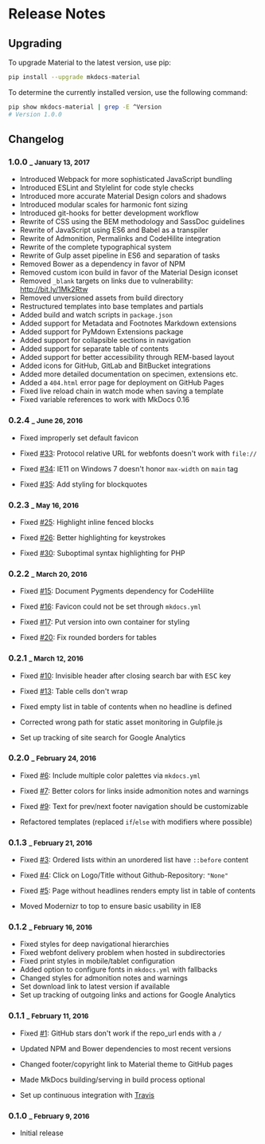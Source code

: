 # Release Notes

## Upgrading

To upgrade Material to the latest version, use pip:

``` sh
pip install --upgrade mkdocs-material
```

To determine the currently installed version, use the following command:

``` sh
pip show mkdocs-material | grep -E ^Version
# Version 1.0.0
```

## Changelog

### 1.0.0 <small> _  January 13, 2017</small>

* Introduced Webpack for more sophisticated JavaScript bundling
* Introduced ESLint and Stylelint for code style checks
* Introduced more accurate Material Design colors and shadows
* Introduced modular scales for harmonic font sizing
* Introduced git-hooks for better development workflow
* Rewrite of CSS using the BEM methodology and SassDoc guidelines
* Rewrite of JavaScript using ES6 and Babel as a transpiler
* Rewrite of Admonition, Permalinks and CodeHilite integration
* Rewrite of the complete typographical system
* Rewrite of Gulp asset pipeline in ES6 and separation of tasks
* Removed Bower as a dependency in favor of NPM
* Removed custom icon build in favor of the Material Design iconset
* Removed `_blank` targets on links due to vulnerability: http://bit.ly/1Mk2Rtw
* Removed unversioned assets from build directory
* Restructured templates into base templates and partials
* Added build and watch scripts in `package.json`
* Added support for Metadata and Footnotes Markdown extensions
* Added support for PyMdown Extensions package
* Added support for collapsible sections in navigation
* Added support for separate table of contents
* Added support for better accessibility through REM-based layout
* Added icons for GitHub, GitLab and BitBucket integrations
* Added more detailed documentation on specimen, extensions etc.
* Added a `404.html` error page for deployment on GitHub Pages
* Fixed live reload chain in watch mode when saving a template
* Fixed variable references to work with MkDocs 0.16

### 0.2.4 <small> _ June 26, 2016</small>

* Fixed improperly set default favicon
* Fixed [#33][33]: Protocol relative URL for webfonts doesn't work with
  `file://`
* Fixed [#34][34]: IE11 on Windows 7 doesn't honor `max-width` on `main` tag
* Fixed [#35][35]: Add styling for blockquotes

  [33]: https://github.com/squidfunk/mkdocs-material/issues/25
  [34]: https://github.com/squidfunk/mkdocs-material/issues/26
  [35]: https://github.com/squidfunk/mkdocs-material/issues/30

### 0.2.3 <small> _ May 16, 2016</small>

* Fixed [#25][25]: Highlight inline fenced blocks
* Fixed [#26][26]: Better highlighting for keystrokes
* Fixed [#30][30]: Suboptimal syntax highlighting for PHP

  [25]: https://github.com/squidfunk/mkdocs-material/issues/25
  [26]: https://github.com/squidfunk/mkdocs-material/issues/26
  [30]: https://github.com/squidfunk/mkdocs-material/issues/30

### 0.2.2 <small> _ March 20, 2016</small>

* Fixed [#15][15]: Document Pygments dependency for CodeHilite
* Fixed [#16][16]: Favicon could not be set through `mkdocs.yml`
* Fixed [#17][17]: Put version into own container for styling
* Fixed [#20][20]: Fix rounded borders for tables

  [15]: https://github.com/squidfunk/mkdocs-material/issues/15
  [16]: https://github.com/squidfunk/mkdocs-material/issues/16
  [17]: https://github.com/squidfunk/mkdocs-material/issues/17
  [20]: https://github.com/squidfunk/mkdocs-material/issues/20

### 0.2.1 <small> _ March 12, 2016</small>

* Fixed [#10][10]: Invisible header after closing search bar with
  <kbd>ESC</kbd> key
* Fixed [#13][13]: Table cells don't wrap
* Fixed empty list in table of contents when no headline is defined
* Corrected wrong path for static asset monitoring in Gulpfile.js
* Set up tracking of site search for Google Analytics

  [10]: https://github.com/squidfunk/mkdocs-material/issues/10
  [13]: https://github.com/squidfunk/mkdocs-material/issues/13

### 0.2.0 <small> _ February 24, 2016</small>

* Fixed [#6][6]: Include multiple color palettes via `mkdocs.yml`
* Fixed [#7][7]: Better colors for links inside admonition notes and warnings
* Fixed [#9][9]: Text for prev/next footer navigation should be customizable
* Refactored templates (replaced `if`/`else` with modifiers where possible)

  [6]: https://github.com/squidfunk/mkdocs-material/issues/6
  [7]: https://github.com/squidfunk/mkdocs-material/issues/7
  [9]: https://github.com/squidfunk/mkdocs-material/issues/9

### 0.1.3 <small> _ February 21, 2016</small>

* Fixed [#3][3]: Ordered lists within an unordered list have `::before` content
* Fixed [#4][4]: Click on Logo/Title without Github-Repository: `"None"`
* Fixed [#5][5]: Page without headlines renders empty list in table of contents
* Moved Modernizr to top to ensure basic usability in IE8

  [3]: https://github.com/squidfunk/mkdocs-material/issues/3
  [4]: https://github.com/squidfunk/mkdocs-material/issues/4
  [5]: https://github.com/squidfunk/mkdocs-material/issues/5

### 0.1.2 <small> _ February 16, 2016</small>

* Fixed styles for deep navigational hierarchies
* Fixed webfont delivery problem when hosted in subdirectories
* Fixed print styles in mobile/tablet configuration
* Added option to configure fonts in `mkdocs.yml` with fallbacks
* Changed styles for admonition notes and warnings
* Set download link to latest version if available
* Set up tracking of outgoing links and actions for Google Analytics

### 0.1.1 <small> _ February 11, 2016</small>

* Fixed [#1][1]: GitHub stars don't work if the repo_url ends with a `/`
* Updated NPM and Bower dependencies to most recent versions
* Changed footer/copyright link to Material theme to GitHub pages
* Made MkDocs building/serving in build process optional
* Set up continuous integration with [Travis][2]

  [1]: https://github.com/squidfunk/mkdocs-material/issues/1
  [2]: https://travis-ci.org

### 0.1.0 <small> _ February 9, 2016</small>

* Initial release
